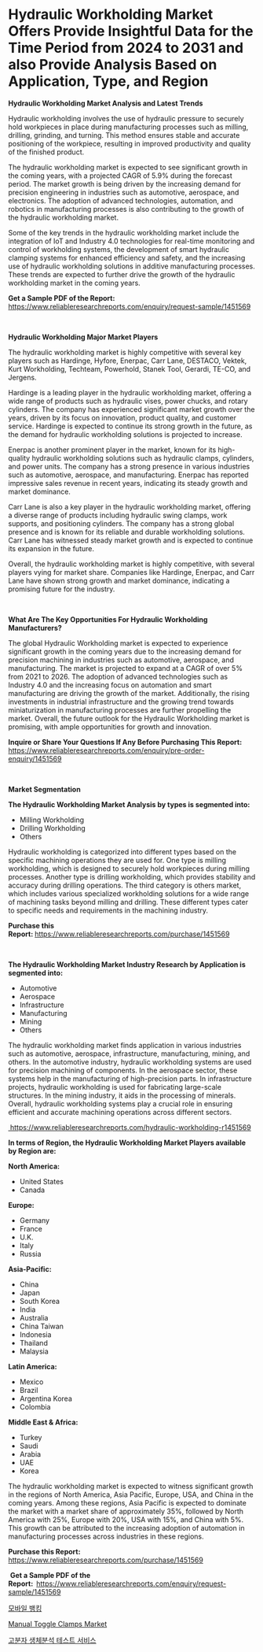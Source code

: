 <p><h1>Hydraulic Workholding Market Offers Provide Insightful Data for the Time Period from 2024 to 2031 and also Provide Analysis Based on Application, Type, and Region</h1></p><p><strong>Hydraulic Workholding Market Analysis and Latest Trends</strong></p>
<p><p>Hydraulic workholding involves the use of hydraulic pressure to securely hold workpieces in place during manufacturing processes such as milling, drilling, grinding, and turning. This method ensures stable and accurate positioning of the workpiece, resulting in improved productivity and quality of the finished product.</p><p>The hydraulic workholding market is expected to see significant growth in the coming years, with a projected CAGR of 5.9% during the forecast period. The market growth is being driven by the increasing demand for precision engineering in industries such as automotive, aerospace, and electronics. The adoption of advanced technologies, automation, and robotics in manufacturing processes is also contributing to the growth of the hydraulic workholding market.</p><p>Some of the key trends in the hydraulic workholding market include the integration of IoT and Industry 4.0 technologies for real-time monitoring and control of workholding systems, the development of smart hydraulic clamping systems for enhanced efficiency and safety, and the increasing use of hydraulic workholding solutions in additive manufacturing processes. These trends are expected to further drive the growth of the hydraulic workholding market in the coming years.</p></p>
<p><strong>Get a Sample PDF of the Report:&nbsp;</strong> <a href="https://www.reliableresearchreports.com/enquiry/request-sample/1451569">https://www.reliableresearchreports.com/enquiry/request-sample/1451569</a></p>
<p>&nbsp;</p>
<p><strong>Hydraulic Workholding Major Market Players</strong></p>
<p><p>The hydraulic workholding market is highly competitive with several key players such as Hardinge, Hyfore, Enerpac, Carr Lane, DESTACO, Vektek, Kurt Workholding, Techteam, Powerhold, Stanek Tool, Gerardi, TE-CO, and Jergens.</p><p>Hardinge is a leading player in the hydraulic workholding market, offering a wide range of products such as hydraulic vises, power chucks, and rotary cylinders. The company has experienced significant market growth over the years, driven by its focus on innovation, product quality, and customer service. Hardinge is expected to continue its strong growth in the future, as the demand for hydraulic workholding solutions is projected to increase.</p><p>Enerpac is another prominent player in the market, known for its high-quality hydraulic workholding solutions such as hydraulic clamps, cylinders, and power units. The company has a strong presence in various industries such as automotive, aerospace, and manufacturing. Enerpac has reported impressive sales revenue in recent years, indicating its steady growth and market dominance.</p><p>Carr Lane is also a key player in the hydraulic workholding market, offering a diverse range of products including hydraulic swing clamps, work supports, and positioning cylinders. The company has a strong global presence and is known for its reliable and durable workholding solutions. Carr Lane has witnessed steady market growth and is expected to continue its expansion in the future.</p><p>Overall, the hydraulic workholding market is highly competitive, with several players vying for market share. Companies like Hardinge, Enerpac, and Carr Lane have shown strong growth and market dominance, indicating a promising future for the industry.</p></p>
<p>&nbsp;</p>
<p><strong>What Are The Key Opportunities For Hydraulic Workholding Manufacturers?</strong></p>
<p><p>The global Hydraulic Workholding market is expected to experience significant growth in the coming years due to the increasing demand for precision machining in industries such as automotive, aerospace, and manufacturing. The market is projected to expand at a CAGR of over 5% from 2021 to 2026. The adoption of advanced technologies such as Industry 4.0 and the increasing focus on automation and smart manufacturing are driving the growth of the market. Additionally, the rising investments in industrial infrastructure and the growing trend towards miniaturization in manufacturing processes are further propelling the market. Overall, the future outlook for the Hydraulic Workholding market is promising, with ample opportunities for growth and innovation.</p></p>
<p><strong>Inquire or Share Your Questions If Any Before Purchasing This Report:</strong> <a href="https://www.reliableresearchreports.com/enquiry/pre-order-enquiry/1451569">https://www.reliableresearchreports.com/enquiry/pre-order-enquiry/1451569</a></p>
<p>&nbsp;</p>
<p><strong>Market Segmentation</strong></p>
<p><strong>The Hydraulic Workholding Market Analysis by types is segmented into:</strong></p>
<p><ul><li>Milling Workholding</li><li>Drilling Workholding</li><li>Others</li></ul></p>
<p><p>Hydraulic workholding is categorized into different types based on the specific machining operations they are used for. One type is milling workholding, which is designed to securely hold workpieces during milling processes. Another type is drilling workholding, which provides stability and accuracy during drilling operations. The third category is others market, which includes various specialized workholding solutions for a wide range of machining tasks beyond milling and drilling. These different types cater to specific needs and requirements in the machining industry.</p></p>
<p><strong>Purchase this Report:&nbsp;</strong><a href="https://www.reliableresearchreports.com/purchase/1451569">https://www.reliableresearchreports.com/purchase/1451569</a></p>
<p>&nbsp;</p>
<p><strong>The Hydraulic Workholding Market Industry Research by Application is segmented into:</strong></p>
<p><ul><li>Automotive</li><li>Aerospace</li><li>Infrastructure</li><li>Manufacturing</li><li>Mining</li><li>Others</li></ul></p>
<p><p>The hydraulic workholding market finds application in various industries such as automotive, aerospace, infrastructure, manufacturing, mining, and others. In the automotive industry, hydraulic workholding systems are used for precision machining of components. In the aerospace sector, these systems help in the manufacturing of high-precision parts. In infrastructure projects, hydraulic workholding is used for fabricating large-scale structures. In the mining industry, it aids in the processing of minerals. Overall, hydraulic workholding systems play a crucial role in ensuring efficient and accurate machining operations across different sectors.</p></p>
<p><a href="https://www.reliableresearchreports.com/hydraulic-workholding-r1451569">&nbsp;https://www.reliableresearchreports.com/hydraulic-workholding-r1451569</a></p>
<p><strong>In terms of Region, the Hydraulic Workholding Market Players available by Region are:</strong></p>
<p>
    <p> <strong> North America: </strong>
        <ul>
            <li>United States</li>
            <li>Canada</li>
        </ul>
        </p> 
    <p> <strong> Europe: </strong>
        <ul>
            <li>Germany</li>
            <li>France</li>
            <li>U.K.</li>
            <li>Italy</li>
            <li>Russia</li>
        </ul>
        </p> 
    <p> <strong> Asia-Pacific: </strong>
        <ul>
            <li>China</li>
            <li>Japan</li>
            <li>South Korea</li>
            <li>India</li>
            <li>Australia</li>
            <li>China Taiwan</li>
            <li>Indonesia</li>
            <li>Thailand</li>
            <li>Malaysia</li>
        </ul>
        </p> 
    <p> <strong> Latin America: </strong>
        <ul>
            <li>Mexico</li>
            <li>Brazil</li>
            <li>Argentina Korea</li>
            <li>Colombia</li>
        </ul>
        </p> 
    <p> <strong> Middle East & Africa: </strong>
        <ul>
            <li>Turkey</li>
            <li>Saudi</li>
            <li>Arabia</li>
            <li>UAE</li>
            <li>Korea</li>
        </ul>
    </p>
    </p>
<p><p>The hydraulic workholding market is expected to witness significant growth in the regions of North America, Asia Pacific, Europe, USA, and China in the coming years. Among these regions, Asia Pacific is expected to dominate the market with a market share of approximately 35%, followed by North America with 25%, Europe with 20%, USA with 15%, and China with 5%. This growth can be attributed to the increasing adoption of automation in manufacturing processes across industries in these regions.</p></p>
<p><strong>Purchase this Report: </strong><a href="https://www.reliableresearchreports.com/purchase/1451569">https://www.reliableresearchreports.com/purchase/1451569</a></p>
<p>&nbsp;<strong>Get a Sample PDF of the Report:&nbsp;&nbsp;</strong><a href="https://www.reliableresearchreports.com/enquiry/request-sample/1451569">https://www.reliableresearchreports.com/enquiry/request-sample/1451569</a></p>
<p><strong></strong></p>
<p><p><a href="https://github.com/JeromeRtyau89966/Market-Research-Report-List-1/blob/main/803309426911.md">모바일 뱅킹</a></p><p><a href="https://github.com/Airanohannonzb68e5pb53oc1/Market-Research-Report-List-2/blob/main/manual-toggle-clamps-market.md">Manual Toggle Clamps Market</a></p><p><a href="https://github.com/TimmyMann6767/Market-Research-Report-List-1/blob/main/684665726910.md">고분자 생체분석 테스트 서비스</a></p></p>